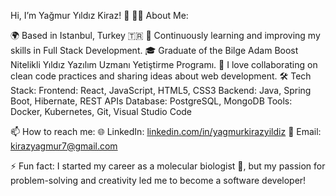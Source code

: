 Hi, I’m Yağmur Yıldız Kiraz! 👋
👩‍💻 About Me:

🌍 Based in Istanbul, Turkey 🇹🇷
🌱 Continuously learning and improving my skills in Full Stack Development.
🎓 Graduate of the Bilge Adam Boost Nitelikli Yıldız Yazılım Uzmanı Yetiştirme Programı.
💬 I love collaborating on clean code practices and sharing ideas about web development.
🛠 Tech Stack:
Frontend: React, JavaScript, HTML5, CSS3
Backend: Java, Spring Boot, Hibernate, REST APIs
Database: PostgreSQL, MongoDB
Tools: Docker, Kubernetes, Git, Visual Studio Code

📫 How to reach me:
🌐 LinkedIn: [linkedin.com/in/yagmurkirazyildiz](https://www.linkedin.com/in/ya%C4%9Fmur-y%C4%B1ld%C4%B1z-kiraz-8934a21a5/)
📧 Email: kirazyagmur7@gmail.com

⚡ Fun fact:
I started my career as a molecular biologist 🧬, but my passion for problem-solving and creativity led me to become a software developer!
